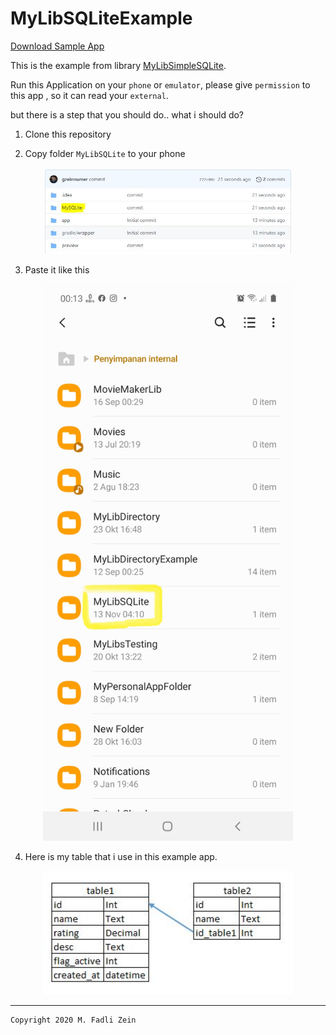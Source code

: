 # MyLibSQLiteExample

[Download Sample App](https://drive.google.com/file/d/1tuhBMx_d62uQyAIudmUsbWGg3MUCz7zJ/view?usp=sharing)

This is the example from library [MyLibSimpleSQLite](https://github.com/gzeinnumer/EasySQLiteCRUD).

Run this Application on your `phone` or `emulator`, please give `permission` to this app , so it can read your `external`.

but there is a step that you should do.. what i should do?

1. Clone this repository

2. Copy folder `MyLibSQLite` to your phone

<p align="center">
  <img src="https://github.com/gzeinnumer/MyLibSQLiteExample/blob/master/preview/example3.jpg" width="400"/>
</p>

3. Paste it like this

<p align="center">
  <img src="https://github.com/gzeinnumer/MyLibSQLiteExample/blob/master/preview/example2.jpg" width="400"/>
</p>

4. Here is my table that i use in this example app.

<p align="center">
  <img src="https://github.com/gzeinnumer/MyLibSQLiteExample/blob/master/preview/example1.JPG" width="400"/>
</p>

---

```
Copyright 2020 M. Fadli Zein
```
